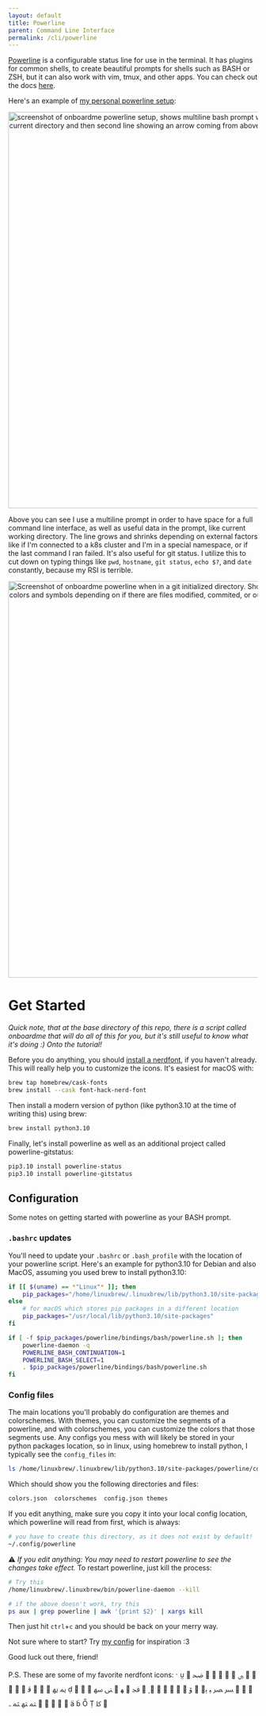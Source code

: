 ```yaml
---
layout: default
title: Powerline
parent: Command Line Interface
permalink: /cli/powerline
---
```


[Powerline](https://github.com/powerline/powerline/tree/master) is a configurable status line for use in the terminal. It has plugins for common shells, to create beautiful prompts for shells such as BASH or ZSH, but it can also work with vim, tmux, and other apps. You can check out the docs [here](https://powerline.readthedocs.io/en/master/index.html).

Here's an example of [my personal powerline setup](https://github.com/jessebot/onboardme/tree/main/dot_files/.config/powerline):

<img src="https://raw.githubusercontent.com/jessebot/onboardme/main/docs/screenshots/ssh_powerline_example.png" width="800" alt="screenshot of onboardme powerline setup, shows multiline bash prompt with first line showing time, hostname, current directory and then second line showing an arrow coming from above and pointing right toward the input field.">

Above you can see I use a multiline prompt in order to have space for a full command line interface, as well as useful data in the prompt, like current working directory. The line grows and shrinks depending on external factors like if I'm connected to a k8s cluster and I'm in a special namespace, or if the last command I ran failed. It's also useful for git status. I utilize this to cut down on typing things like `pwd`, `hostname`, `git status`, `echo $?`, and `date` constantly, because my RSI is terrible.

<img src="https://raw.githubusercontent.com/jessebot/onboardme/main/docs/screenshots/git_powerline_example.png" width="800" alt="Screenshot of onboardme powerline when in a git initialized directory. Shows powerline prompt segment changing colors and symbols depending on if there are files modified, commited, or out of sync with origin.">

# Get Started
*Quick note, that at the base directory of this repo, there is a script called onboardme that will do all of this for you, but it's still useful to know what it's doing :) Onto the tutorial!*

Before you do anything, you should [install a nerdfont](https://github.com/ryanoasis/nerd-fonts#font-installation), if you haven't already. This will really help you to customize the icons. It's easiest for macOS with:

```bash
brew tap homebrew/cask-fonts
brew install --cask font-hack-nerd-font
```

Then install a modern version of python (like python3.10 at the time of writing this) using brew:
```bash
brew install python3.10
```

Finally, let's install powerline as well as an additional project called powerline-gitstatus:
```bash
pip3.10 install powerline-status
pip3.10 install powerline-gitstatus
```

## Configuration
Some notes on getting started with powerline as your BASH prompt.

### `.bashrc` updates
You'll need to update your `.bashrc` or `.bash_profile` with the location of your powerline script. Here's an example for python3.10 for Debian and also MacOS, assuming you used brew to install python3.10:
```bash
if [[ $(uname) == *"Linux"* ]]; then
    pip_packages="/home/linuxbrew/.linuxbrew/lib/python3.10/site-packages"
else
    # for macOS which stores pip packages in a different location
    pip_packages="/usr/local/lib/python3.10/site-packages"
fi

if [ -f $pip_packages/powerline/bindings/bash/powerline.sh ]; then
    powerline-daemon -q
    POWERLINE_BASH_CONTINUATION=1
    POWERLINE_BASH_SELECT=1
    . $pip_packages/powerline/bindings/bash/powerline.sh
fi
```

### Config files
The main locations you'll probably do configuration are themes and colorschemes. With themes, you can customize the segments of a powerline, and with colorschemes, you can customize the colors that those segments use. Any configs you mess with will likely be stored in your python packages location, so in linux, using homebrew to install python, I typically see the `config_files` in:
```bash
ls /home/linuxbrew/.linuxbrew/lib/python3.10/site-packages/powerline/config_files/
```

Which should show you the following directories and files:
```bash
colors.json  colorschemes  config.json themes
```

If you edit anything, make sure you copy it into your local config location, which powerline will read from first, which is always:
```bash
# you have to create this directory, as it does not exist by default!
~/.config/powerline
```

⚠️ *If you edit anything: You may need to restart powerline to see the changes take effect.* To restart powerline, just kill the process:
```bash
# Try this
/home/linuxbrew/.linuxbrew/bin/powerline-daemon --kill

# if the above doesn't work, try this
ps aux | grep powerline | awk '{print $2}' | xargs kill
```
Then just hit `ctrl`+`c` and you should be back on your merry way.

Not sure where to start? Try [my config](https://github.com/jessebot/onboardme/tree/main/dot_files/.config/powerline) for inspiration :3

Good luck out there, friend!

P.S.
These are some of my favorite nerdfont icons:
﯀     ﲵ      ﲖ      ﭬ  
  ﳝ ﳞ 
     ﲎ ﴱ  ﮭ 
ﲾ         ﯙ  﫸ﴪ ﴫ ﯧ ﯦ    
ﳣ ﳤ ﳥ ﮧ          ﳇ  


